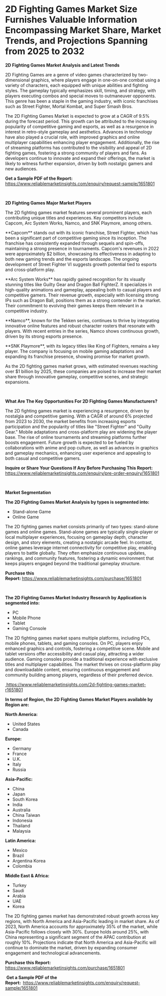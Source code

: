 <p><h1>2D Fighting Games Market Size Furnishes Valuable Information Encompassing Market Share, Market Trends, and Projections Spanning from 2025 to 2032</h1></p><p><strong>2D Fighting Games Market Analysis and Latest Trends</strong></p>
<p><p>2D Fighting Games are a genre of video games characterized by two-dimensional graphics, where players engage in one-on-one combat using a variety of characters, each equipped with unique abilities and fighting styles. The gameplay typically emphasizes skill, timing, and strategy, with players executing combos and special moves to outmaneuver opponents. This genre has been a staple in the gaming industry, with iconic franchises such as Street Fighter, Mortal Kombat, and Super Smash Bros. </p><p>The 2D Fighting Games Market is expected to grow at a CAGR of 9.5% during the forecast period. This growth can be attributed to the increasing popularity of competitive gaming and esports, as well as a resurgence in interest in retro-style gameplay and aesthetics. Advances in technology have also played a crucial role, with improved graphics and online multiplayer capabilities enhancing player engagement. Additionally, the rise of streaming platforms has contributed to the visibility and appeal of 2D fighting games, fostering a strong community of players and fans. As developers continue to innovate and expand their offerings, the market is likely to witness further expansion, driven by both nostalgic gamers and new audiences.</p></p>
<p><strong>Get a Sample PDF of the Report:&nbsp;</strong> <a href="https://www.reliablemarketinsights.com/enquiry/request-sample/1651801?utm_campaign=3718&utm_medium=2&utm_source=Github&utm_content=ia&utm_term=19042025&utm_id=2d-fighting-games">https://www.reliablemarketinsights.com/enquiry/request-sample/1651801</a></p>
<p>&nbsp;</p>
<p><strong>2D Fighting Games Major Market Players</strong></p>
<p><p>The 2D fighting games market features several prominent players, each contributing unique titles and experiences. Key competitors include Capcom, Arc System Works, Namco, and SNK Playmore, among others. </p><p>**Capcom** stands out with its iconic franchise, Street Fighter, which has been a significant part of competitive gaming since its inception. The franchise has consistently expanded through sequels and spin-offs, maintaining a strong presence in tournaments. Capcom's revenues in 2022 were approximately $2 billion, showcasing its effectiveness in adapting to both new gaming trends and the esports landscape. The ongoing development of Street Fighter VI suggests growth potential tied to esports and cross-platform play.</p><p>**Arc System Works** has rapidly gained recognition for its visually stunning titles like Guilty Gear and Dragon Ball FighterZ. It specializes in high-quality animations and gameplay, appealing both to casual players and competitive gamers. Their revenue growth, especially with licensing strong IPs such as Dragon Ball, positions them as a strong contender in the market. Their commitment to evolving their games keeps them relevant in a competitive industry.</p><p>**Namco**, known for the Tekken series, continues to thrive by integrating innovative online features and robust character rosters that resonate with players. With recent entries in the series, Namco shows continuous growth, driven by its strong esports presence. </p><p>**SNK Playmore**, with its legacy titles like King of Fighters, remains a key player. The company is focusing on mobile gaming adaptations and expanding its franchise presence, showing promise for market growth.</p><p>As the 2D fighting games market grows, with estimated revenues reaching over $1 billion by 2025, these companies are poised to increase their market share through innovative gameplay, competitive scenes, and strategic expansions.</p></p>
<p>&nbsp;</p>
<p><strong>What Are The Key Opportunities For 2D Fighting Games Manufacturers?</strong></p>
<p><p>The 2D fighting games market is experiencing a resurgence, driven by nostalgia and competitive gaming. With a CAGR of around 6% projected from 2023 to 2030, the market benefits from increasing esports participation and the popularity of titles like "Street Fighter" and "Guilty Gear." Mobile adaptations and cross-platform play are widening the player base. The rise of online tournaments and streaming platforms further boosts engagement. Future growth is expected to be fueled by collaborations with anime and pop culture, as well as advances in graphics and gameplay mechanics, enhancing user experience and appealing to both casual and competitive gamers.</p></p>
<p><strong>Inquire or Share Your Questions If Any Before Purchasing This Report:</strong> <a href="https://www.reliablemarketinsights.com/enquiry/pre-order-enquiry/1651801?utm_campaign=3718&utm_medium=2&utm_source=Github&utm_content=ia&utm_term=19042025&utm_id=2d-fighting-games">https://www.reliablemarketinsights.com/enquiry/pre-order-enquiry/1651801</a></p>
<p>&nbsp;</p>
<p><strong>Market Segmentation</strong></p>
<p><strong>The 2D Fighting Games Market Analysis by types is segmented into:</strong></p>
<p><ul><li>Stand-alone Game</li><li>Online Game</li></ul></p>
<p><p>The 2D fighting games market consists primarily of two types: stand-alone games and online games. Stand-alone games are typically single-player or local multiplayer experiences, focusing on gameplay depth, character design, and story elements, creating a nostalgic arcade feel. In contrast, online games leverage internet connectivity for competitive play, enabling players to battle globally. They often emphasize continuous updates, rankings, and community features, fostering a dynamic environment that keeps players engaged beyond the traditional gameplay structure.</p></p>
<p><strong>Purchase this Report:&nbsp;</strong><a href="https://www.reliablemarketinsights.com/purchase/1651801?utm_campaign=3718&utm_medium=2&utm_source=Github&utm_content=ia&utm_term=19042025&utm_id=2d-fighting-games">https://www.reliablemarketinsights.com/purchase/1651801</a></p>
<p>&nbsp;</p>
<p><strong>The 2D Fighting Games Market Industry Research by Application is segmented into:</strong></p>
<p><ul><li>PC</li><li>Mobile Phone</li><li>Tablet</li><li>Gaming Console</li></ul></p>
<p><p>The 2D fighting games market spans multiple platforms, including PCs, mobile phones, tablets, and gaming consoles. On PC, players enjoy enhanced graphics and controls, fostering a competitive scene. Mobile and tablet versions offer accessibility and casual play, attracting a wider audience. Gaming consoles provide a traditional experience with exclusive titles and multiplayer capabilities. The market thrives on cross-platform play and downloadable content, ensuring continuous engagement and community building among players, regardless of their preferred device.</p></p>
<p><a href="https://www.reliablemarketinsights.com/2d-fighting-games-market-r1651801?utm_campaign=3718&utm_medium=2&utm_source=Github&utm_content=ia&utm_term=19042025&utm_id=2d-fighting-games">&nbsp;https://www.reliablemarketinsights.com/2d-fighting-games-market-r1651801</a></p>
<p><strong>In terms of Region, the 2D Fighting Games Market Players available by Region are:</strong></p>
<p>
    <p> <strong> North America: </strong>
        <ul>
            <li>United States</li>
            <li>Canada</li>
        </ul>
        </p> 
    <p> <strong> Europe: </strong>
        <ul>
            <li>Germany</li>
            <li>France</li>
            <li>U.K.</li>
            <li>Italy</li>
            <li>Russia</li>
        </ul>
        </p> 
    <p> <strong> Asia-Pacific: </strong>
        <ul>
            <li>China</li>
            <li>Japan</li>
            <li>South Korea</li>
            <li>India</li>
            <li>Australia</li>
            <li>China Taiwan</li>
            <li>Indonesia</li>
            <li>Thailand</li>
            <li>Malaysia</li>
        </ul>
        </p> 
    <p> <strong> Latin America: </strong>
        <ul>
            <li>Mexico</li>
            <li>Brazil</li>
            <li>Argentina Korea</li>
            <li>Colombia</li>
        </ul>
        </p> 
    <p> <strong> Middle East & Africa: </strong>
        <ul>
            <li>Turkey</li>
            <li>Saudi</li>
            <li>Arabia</li>
            <li>UAE</li>
            <li>Korea</li>
        </ul>
    </p>
    </p>
<p><p>The 2D fighting games market has demonstrated robust growth across key regions, with North America and Asia-Pacific leading in market share. As of 2023, North America accounts for approximately 35% of the market, while Asia-Pacific follows closely with 30%. Europe holds around 25%, with China representing a significant segment of the APAC contribution at roughly 10%. Projections indicate that North America and Asia-Pacific will continue to dominate the market, driven by expanding consumer engagement and technological advancements.</p></p>
<p><strong>Purchase this Report: </strong><a href="https://www.reliablemarketinsights.com/purchase/1651801?utm_campaign=3718&utm_medium=2&utm_source=Github&utm_content=ia&utm_term=19042025&utm_id=2d-fighting-games">https://www.reliablemarketinsights.com/purchase/1651801</a></p>
<p>&nbsp;<strong>Get a Sample PDF of the Report:&nbsp;&nbsp;</strong><a href="https://www.reliablemarketinsights.com/enquiry/request-sample/1651801?utm_campaign=3718&utm_medium=2&utm_source=Github&utm_content=ia&utm_term=19042025&utm_id=2d-fighting-games">https://www.reliablemarketinsights.com/enquiry/request-sample/1651801</a></p>
<p><strong></strong></p>
<p><p></p><p></p><p></p></p>